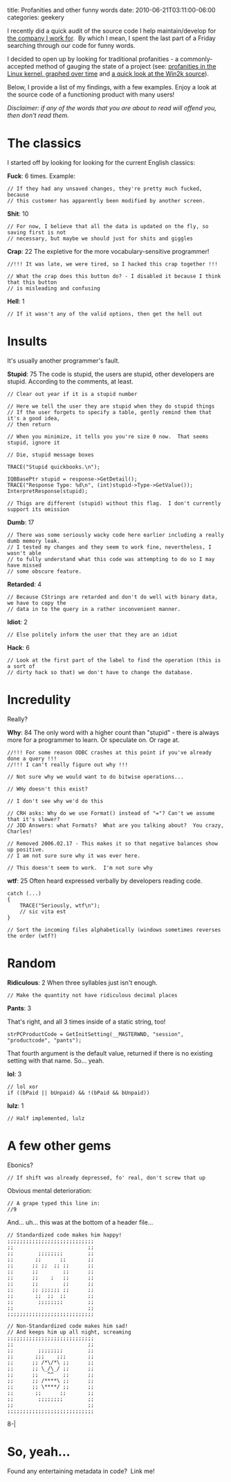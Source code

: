 title: Profanities and other funny words
date: 2010-06-21T03:11:00-06:00
categories: geekery

I recently did a quick audit of the source code I help maintain/develop for [the company I work for](http://wikido.isoftdata.com/index.php/ISoft_Data_Systems).  By which I mean, I spent the last part of a Friday searching through our code for funny words.

I decided to open up by looking for traditional profanities - a commonly-accepted method of gauging the state of a project (see: [profanities in the Linux kernel, graphed over time](http://www.vidarholen.net/contents/wordcount/) and [a quick look at the Win2k source](http://www.kuro5hin.org/story/2004/2/15/71552/7795)).

Below, I provide a list of my findings, with a few examples.  Enjoy a look at the source code of a functioning product with many users!

_Disclaimer: if any of the words that you are about to read will offend you, then don't read them._

# The classics

I started off by looking for looking for the current English classics:

**Fuck**: 6 times.
Example:
```
// If they had any unsaved changes, they're pretty much fucked, because
// this customer has apparently been modified by another screen.
```

**Shit**: 10
```
// For now, I believe that all the data is updated on the fly, so saving first is not
// necessary, but maybe we should just for shits and giggles
```

**Crap**: 22
The expletive for the more vocabulary-sensitive programmer!
```
//!!! It was late, we were tired, so I hacked this crap together !!!
```

```
// What the crap does this button do? - I disabled it because I think that this button
// is misleading and confusing
```

**Hell**: 1
```
// If it wasn't any of the valid options, then get the hell out
```

# Insults

It's usually another programmer's fault.

**Stupid**: 75
The code is stupid, the users are stupid, other developers are stupid.  According to the comments, at least.
```
// Clear out year if it is a stupid number
```

```
// Here we tell the user they are stupid when they do stupid things
// If the user forgets to specify a table, gently remind them that it's a good idea,
// then return
```

```
// When you minimize, it tells you you're size 0 now.  That seems stupid, ignore it
```

```
// Die, stupid message boxes
```

```
TRACE("Stupid quickbooks.\n");
```

```
IQBBasePtr stupid = response->GetDetail();
TRACE("Response Type: %d\n", (int)stupid->Type->GetValue());
InterpretResponse(stupid);
```

```
// Thigs are different (stupid) without this flag.  I don't currently support its omission
```

**Dumb**: 17
```
// There was some seriously wacky code here earlier including a really dumb memory leak.
// I tested my changes and they seem to work fine, nevertheless, I wasn't able
// to fully understand what this code was attempting to do so I may have missed
// some obscure feature.
```

**Retarded**: 4
```
// Because CStrings are retarded and don't do well with binary data, we have to copy the
// data in to the query in a rather inconvenient manner.
```

**Idiot**: 2
```
// Else politely inform the user that they are an idiot
```

**Hack**: 6
```
// Look at the first part of the label to find the operation (this is a sort of
// dirty hack so that) we don't have to change the database.
```

# Incredulity

Really?

**Why**: 84
The only word with a higher count than "stupid" - there is always more for a programmer to learn.  Or speculate on.  Or rage at.

```
//!!! For some reason ODBC crashes at this point if you've already done a query !!!
//!!! I can't really figure out why !!!
```

```
// Not sure why we would want to do bitwise operations...
```

```
// WHy doesn't this exist?
```

```
// I don't see why we'd do this
```

```
// CRH asks: Why do we use Format() instead of "="? Can't we assume that it's slower?
// JDD Answers: what Formats?  What are you talking about?  You crazy, Charles!
```

```
// Removed 2006.02.17 - This makes it so that negative balances show up positive.
// I am not sure sure why it was ever here.
```

```
// This doesn't seem to work.  I'm not sure why
```

**wtf**: 25
Often heard expressed verbally by developers reading code.
```
catch (...)
{
	TRACE("Seriously, wtf\n");
	// sic vita est
}
```

```
// Sort the incoming files alphabetically (windows sometimes reverses the order (wtf?)
```

# Random

**Ridiculous**: 2
When three syllables just isn't enough.

```
// Make the quantity not have ridiculous decimal places
```

**Pants**: 3

That's right, and all 3 times inside of a static string, too!

```
strPCProductCode = GetInitSetting(__MASTERWND, "session", "productcode", "pants");
```

That fourth argument is the default value, returned if there is no existing setting with that name.  So... yeah.

**lol**: 3

```
// lol xor
if ((bPaid || bUnpaid) && !(bPaid && bUnpaid))
```

**lulz**: 1
```
// Half implemented, lulz
```

# A few other gems

Ebonics?

```
// If shift was already depressed, fo' real, don't screw that up
```

Obvious mental deterioration:

```
// A grape typed this line in:
//9
```

And... uh... this was at the bottom of a header file...

```
// Standardized code makes him happy!
;;;;;;;;;;;;;;;;;;;;;;;;;;;;
;;                        ;;
;;        ;;;;;;;;        ;;
;;       ;;      ;;       ;;
;;      ;; ;;  ;; ;;      ;;
;;      ;;        ;;      ;;
;;      ;;    ;   ;;      ;;
;;      ;;        ;;      ;;
;;      ;; ;;;;;; ;;      ;;
;;       ;;  ;;  ;;       ;;
;;        ;;;;;;;;        ;;
;;                        ;;
;;;;;;;;;;;;;;;;;;;;;;;;;;;;

// Non-Standardized code makes him sad!
// And keeps him up all night, screaming
;;;;;;;;;;;;;;;;;;;;;;;;;;;;
;;                        ;;
;;        ;;;;;;;;        ;;
;;       ;;;    ;;;       ;;
;;      ;; /*\/*\ ;;      ;;
;;      ;; \_/\_/ ;;      ;;
;;      ;;   ^^   ;;      ;;
;;      ;; /****\ ;;      ;;
;;      ;; \****/ ;;      ;;
;;       ;;      ;;       ;;
;;        ;;;;;;;;        ;;
;;                        ;;
;;;;;;;;;;;;;;;;;;;;;;;;;;;;
```

8-|

# So, yeah...

Found any entertaining metadata in code?  Link me!
